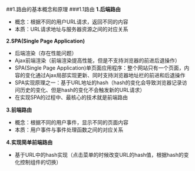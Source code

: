 ##1.路由的基本概念和原理
###1.1路由
**1.后端路由**
* 概念：根据不同的用户URL请求，返回不同的内容
* 本质：URL请求地址与服务器资源之间的对应关系

**2.SPA(Single Page Application)**
* 后端渲染（存在性能问题）
* Ajax前端渲染（前端渲染提高性能，但是不支持浏览器的前进后退操作）
* SPA(Single Page Application)单页面应用程序：整个网站只有一个页面，内容的变化通过Ajax局部实现更新、同时支持浏览器地址栏的前进和后退操作
* SPA实现原理之一：基于URL地址的hash（hash的变化会导致浏览器记录访问历史的变化、但是hash的变化不会触发新的URL请求）
* 在实现SPA的过程中、最核心的技术就是前端路由

**3.前端路由**
* 概念：根据不同的用户事件，显示不同的页面内容
* 本质：用户事件与事件处理函数之间的对应关系

**4.实现简单前端路由**
* 基于URL中的hash实现（点击菜单的时候改变URL的hash值，根据hash的变化控制组件的切换）
```

```
